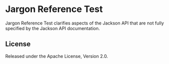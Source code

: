 # Jargon Reference Test

Jargon Reference Test clarifies aspects of the Jackson API that are not fully
specified by the Jackson API documentation.

## License

Released under the Apache License, Version 2.0.
